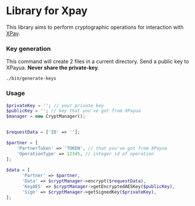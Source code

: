# Library for Xpay
  
This library aims to perform cryptographic operations for interaction with [XPay](https://xpay.com.ua/).


### Key generation
This command will create 2 files in a current directory. Send a public key to XPayua. **Never share the private-key**.

```
./bin/generate-keys
```

### Usage

```php
$privateKey = ''; // your private key
$publicKey = ''; // key that you've got from XPayua
$manager = new CryptManager();


$requestData = ['ID' => ''];

$partner = [
    'PartnerToken' => 'TOKEN', // that you've got from XPayua
    'OperationType' => 12345, // integer id of operation
];
        
$data = [
      'Partner' => $partner,
      'Data' => $cryptManager->encrypt($requestData),
      'KeyAES' => $cryptManager->getEncryptedAESKey($publicKey),
      'Sign' => $cryptManager->getSignedKey($privateKey),
];
```

